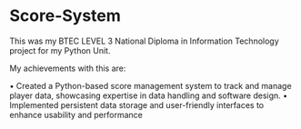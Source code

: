 # Score-System

This was my BTEC LEVEL 3 National Diploma in Information Technology project for my Python Unit.

My achievements with this are:

• Created a Python-based score management system to track and manage player data, showcasing expertise in data handling and software design.
• Implemented persistent data storage and user-friendly interfaces to enhance usability and performance

